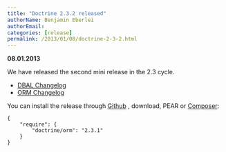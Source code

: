 ```yaml
---
title: "Doctrine 2.3.2 released"
authorName: Benjamin Eberlei
authorEmail:
categories: [release]
permalink: /2013/01/08/doctrine-2-3-2.html
---
```

**08.01.2013**

We have released the second mini release in the 2.3 cycle.

-   [DBAL
    Changelog](https://www.doctrine-project.org/jira/browse/DBAL/fixforversion/10326)
-   [ORM
    Changelog](https://www.doctrine-project.org/jira/browse/DDC/fixforversion/10324)

You can install the release through
[Github](https://github.com/doctrine/orm) , download, PEAR or
[Composer](https://packagist.org):

    {
        "require": {
            "doctrine/orm": "2.3.1"
        }
    }
